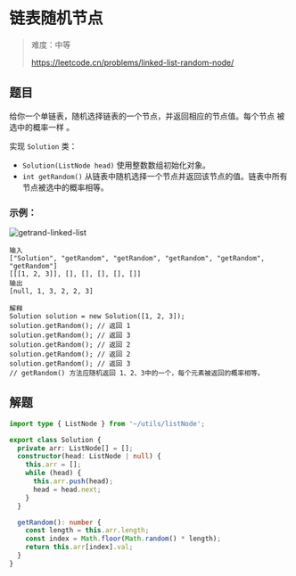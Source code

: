 # 链表随机节点

> 难度：中等
>
> https://leetcode.cn/problems/linked-list-random-node/

## 题目

给你一个单链表，随机选择链表的一个节点，并返回相应的节点值。每个节点 被选中的概率一样 。

实现 `Solution` 类：

- `Solution(ListNode head)` 使用整数数组初始化对象。
- `int getRandom()` 从链表中随机选择一个节点并返回该节点的值。链表中所有节点被选中的概率相等。
 

### 示例：

![getrand-linked-list](https://user-images.githubusercontent.com/7553998/220043290-e7a22cf6-2541-42dd-afe4-42c78cfa9559.jpeg)

```
输入
["Solution", "getRandom", "getRandom", "getRandom", "getRandom", "getRandom"]
[[[1, 2, 3]], [], [], [], [], []]
输出
[null, 1, 3, 2, 2, 3]

解释
Solution solution = new Solution([1, 2, 3]);
solution.getRandom(); // 返回 1
solution.getRandom(); // 返回 3
solution.getRandom(); // 返回 2
solution.getRandom(); // 返回 2
solution.getRandom(); // 返回 3
// getRandom() 方法应随机返回 1、2、3中的一个，每个元素被返回的概率相等。
```

## 解题

```typescript
import type { ListNode } from '~/utils/listNode';

export class Solution {
  private arr: ListNode[] = [];
  constructor(head: ListNode | null) {
    this.arr = [];
    while (head) {
      this.arr.push(head);
      head = head.next;
    }
  }

  getRandom(): number {
    const length = this.arr.length;
    const index = Math.floor(Math.random() * length);
    return this.arr[index].val;
  }
}
```
